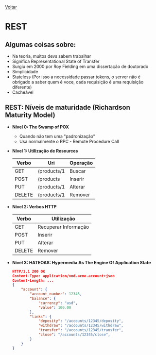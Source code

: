 [Voltar](../README.MD)

# REST

## Algumas coisas sobre:
* Na teoria, muitos devs sabem trabalhar
* Significa Representational State of Transfer
* Surgiu em 2000 por Roy Fielding em uma dissertação de doutorado
* Simplicidade
* Stateless (Por isso a necessidade passar tokens, o server não é obrigado a saber quem é voce, cada requisição é uma requisição diferente)
* Cacheável

## REST: Níveis de maturidade (Richardson Maturity Model)
* <b>Nível 0: The Swamp of POX</b>
    * Quando não tem uma "padronização"
    * Usa normalmente o RPC - Remote Procedure Call

* <b>Nível 1: Utilização de Resources</b>

    | Verbo | Uri | Operação |
    | --- | --- | --- |
    | GET | /products/1 | Buscar |
    | POST | /products | Inserir |
    | PUT | /products/1 | Alterar |
    | DELETE | /products/1 | Remover |

* <b>Nível 2: Verbos HTTP</b>

    | Verbo | Utilização |
    | --- | --- |
    | GET | Recuperar Informação |
    | POST | Inserir |
    | PUT | Alterar |
    | DELETE | Remover |

* <b>Nível 3: HATEOAS: Hypermedia As The Engine Of Application State</b>
    ```json
    HTTP/1.1 200 OK
    Content-Type: application/vnd.acme.account+json
    Content-Length: ...
    {
        "account": {
            "account_number": 12345,
            "balance": {
                "currency": "usd",
                "value": 100.00
            },
            "links": {
                "deposity": "/accounts/12345/deposity",
                "withdraw": "/accounts/12345/withdraw",
                "transfer": "/accounts/12345/transfer",
                "close": "/accounts/12345/close",
            }
        }
    }
    ```